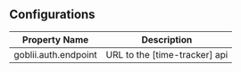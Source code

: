 ## Configurations

| Property Name        | Description                   |
| -------------------- | ----------------------------- |
| goblii.auth.endpoint | URL to the [time-tracker] api |

[auth-server]: https://github.com/Gobliip/auth-server
